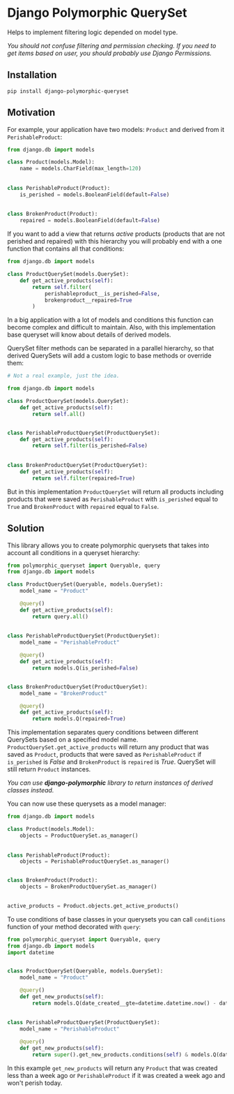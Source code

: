 # Django Polymorphic QuerySet
Helps to implement filtering logic depended on model type.

*You should not confuse filtering and permission checking. If you need to get items based on user, you should probably
use Django Permissions.*

## Installation
`pip install django-polymorphic-queryset`

## Motivation

For example, your application have two models: `Product` and derived from it `PerishableProduct`:

```python
from django.db import models

class Product(models.Model):
    name = models.CharField(max_length=120)
    
    
class PerishableProduct(Product):
    is_perished = models.BooleanField(default=False)
    
    
class BrokenProduct(Product):
    repaired = models.BooleanField(default=False)

```

If you want to add a view that returns *active* products (products that are not perished and repaired) with 
this hierarchy you will probably end with a one function that contains all that conditions:

```python
from django.db import models

class ProductQuerySet(models.QuerySet):
    def get_active_products(self):
        return self.filter(
            perishableproduct__is_perished=False,
            brokenproduct__repaired=True
        )
```

In a big application with a lot of models and conditions this function can become complex and difficult to maintain.
Also, with this implementation base queryset will know about details of derived models.

QuerySet filter methods can be separated in a parallel hierarchy, so that derived QuerySets will add a custom logic 
to base methods or override them:

```python
# Not a real example, just the idea.

from django.db import models

class ProductQuerySet(models.QuerySet):
    def get_active_products(self):
        return self.all()


class PerishableProductQuerySet(ProductQuerySet):
    def get_active_products(self):
        return self.filter(is_perished=False)
        
        
class BrokenProductQuerySet(ProductQuerySet):
    def get_active_products(self):
        return self.filter(repaired=True)
``` 

But in this implementation `ProductQuerySet` will return all products including products that were saved
as `PerishableProduct` with `is_perished` equal to `True` and `BrokenProduct` with `repaired` equal to `False`. 

## Solution
This library allows you to create polymorphic querysets that takes into account all conditions in a queryset 
hierarchy:
```python
from polymorphic_queryset import Queryable, query
from django.db import models

class ProductQuerySet(Queryable, models.QuerySet):
    model_name = "Product"

    @query()
    def get_active_products(self):
        return query.all()
      
        
class PerishableProductQuerySet(ProductQuerySet):
    model_name = "PerishableProduct"

    @query()
    def get_active_products(self):
        return models.Q(is_perished=False)


class BrokenProductQuerySet(ProductQuerySet):
    model_name = "BrokenProduct"

    @query()
    def get_active_products(self):
        return models.Q(repaired=True)
```

This implementation separates query conditions between different QuerySets based on a specified model name.
`ProductQuerySet.get_active_products` will return any product that was saved as `Product`,
products that were saved as `PerishableProduct` if `is_perished` is *False* and `BrokenProduct` is `repaired` is *True*.
QuerySet will still return `Product` instances.

*You can use **django-polymorphic** library to return instances of derived classes instead.*

You can now use these querysets as a model manager:
```python
from django.db import models

class Product(models.Model):
    objects = ProductQuerySet.as_manager()
    
    
class PerishableProduct(Product):
    objects = PerishableProductQuerySet.as_manager()


class BrokenProduct(Product):
    objects = BrokenProductQuerySet.as_manager()
    

active_products = Product.objects.get_active_products()
```

To use conditions of base classes in your querysets you can call `conditions` function of your method decorated with `query`:
```python
from polymorphic_queryset import Queryable, query
from django.db import models
import datetime


class ProductQuerySet(Queryable, models.QuerySet):
    model_name = "Product"

    @query()
    def get_new_products(self):
        return models.Q(date_created__gte=datetime.datetime.now() - datetime.timedelta(weeks=1))
        

class PerishableProductQuerySet(ProductQuerySet):
    model_name = "PerishableProduct"
    
    @query()
    def get_new_products(self):
        return super().get_new_products.conditions(self) & models.Q(date_perished__lt=datetime.datetime.now())        
```

In this example `get_new_products` will return any `Product` that was created less than a week ago or 
`PerishableProduct` if it was created a week ago and won't perish today.
